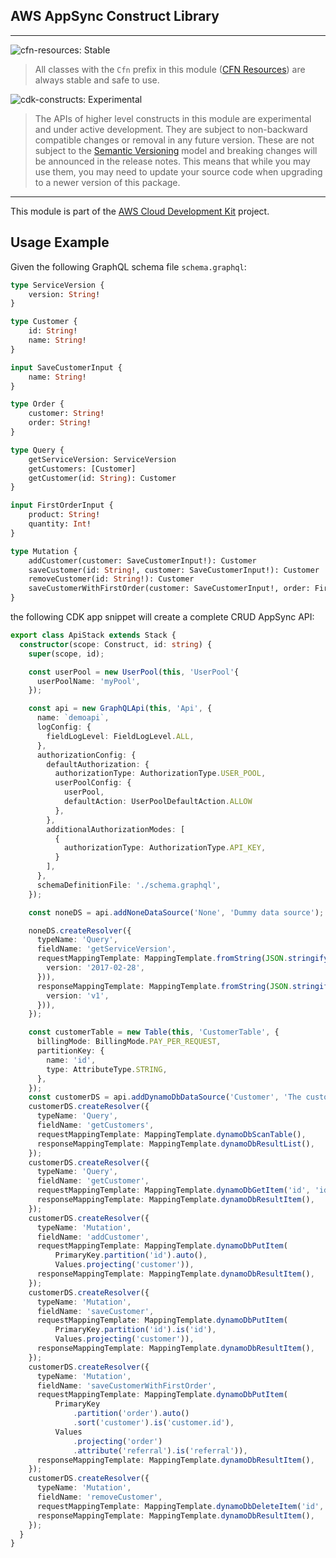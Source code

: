 ## AWS AppSync Construct Library
<!--BEGIN STABILITY BANNER-->
---

![cfn-resources: Stable](https://img.shields.io/badge/cfn--resources-stable-success.svg?style=for-the-badge)

> All classes with the `Cfn` prefix in this module ([CFN Resources](https://docs.aws.amazon.com/cdk/latest/guide/constructs.html#constructs_lib)) are always stable and safe to use.

![cdk-constructs: Experimental](https://img.shields.io/badge/cdk--constructs-experimental-important.svg?style=for-the-badge)

> The APIs of higher level constructs in this module are experimental and under active development. They are subject to non-backward compatible changes or removal in any future version. These are not subject to the [Semantic Versioning](https://semver.org/) model and breaking changes will be announced in the release notes. This means that while you may use them, you may need to update your source code when upgrading to a newer version of this package.

---
<!--END STABILITY BANNER-->

This module is part of the [AWS Cloud Development Kit](https://github.com/aws/aws-cdk) project.

## Usage Example

Given the following GraphQL schema file `schema.graphql`:

```graphql
type ServiceVersion {
    version: String!
}

type Customer {
    id: String!
    name: String!
}

input SaveCustomerInput {
    name: String!
}

type Order {
    customer: String!
    order: String!
}

type Query {
    getServiceVersion: ServiceVersion
    getCustomers: [Customer]
    getCustomer(id: String): Customer
}

input FirstOrderInput {
    product: String!
    quantity: Int!
}

type Mutation {
    addCustomer(customer: SaveCustomerInput!): Customer
    saveCustomer(id: String!, customer: SaveCustomerInput!): Customer
    removeCustomer(id: String!): Customer
    saveCustomerWithFirstOrder(customer: SaveCustomerInput!, order: FirstOrderInput!, referral: String): Order
}
```

the following CDK app snippet will create a complete CRUD AppSync API:

```ts
export class ApiStack extends Stack {
  constructor(scope: Construct, id: string) {
    super(scope, id);

    const userPool = new UserPool(this, 'UserPool'{
      userPoolName: 'myPool',
    });

    const api = new GraphQLApi(this, 'Api', {
      name: `demoapi`,
      logConfig: {
        fieldLogLevel: FieldLogLevel.ALL,
      },
      authorizationConfig: {
        defaultAuthorization: {
          authorizationType: AuthorizationType.USER_POOL,
          userPoolConfig: {
            userPool,
            defaultAction: UserPoolDefaultAction.ALLOW
          },
        },
        additionalAuthorizationModes: [
          {
            authorizationType: AuthorizationType.API_KEY,
          }
        ],
      },
      schemaDefinitionFile: './schema.graphql',
    });

    const noneDS = api.addNoneDataSource('None', 'Dummy data source');

    noneDS.createResolver({
      typeName: 'Query',
      fieldName: 'getServiceVersion',
      requestMappingTemplate: MappingTemplate.fromString(JSON.stringify({
        version: '2017-02-28',
      })),
      responseMappingTemplate: MappingTemplate.fromString(JSON.stringify({
        version: 'v1',
      })),
    });

    const customerTable = new Table(this, 'CustomerTable', {
      billingMode: BillingMode.PAY_PER_REQUEST,
      partitionKey: {
        name: 'id',
        type: AttributeType.STRING,
      },
    });
    const customerDS = api.addDynamoDbDataSource('Customer', 'The customer data source', customerTable);
    customerDS.createResolver({
      typeName: 'Query',
      fieldName: 'getCustomers',
      requestMappingTemplate: MappingTemplate.dynamoDbScanTable(),
      responseMappingTemplate: MappingTemplate.dynamoDbResultList(),
    });
    customerDS.createResolver({
      typeName: 'Query',
      fieldName: 'getCustomer',
      requestMappingTemplate: MappingTemplate.dynamoDbGetItem('id', 'id'),
      responseMappingTemplate: MappingTemplate.dynamoDbResultItem(),
    });
    customerDS.createResolver({
      typeName: 'Mutation',
      fieldName: 'addCustomer',
      requestMappingTemplate: MappingTemplate.dynamoDbPutItem(
          PrimaryKey.partition('id').auto(),
          Values.projecting('customer')),
      responseMappingTemplate: MappingTemplate.dynamoDbResultItem(),
    });
    customerDS.createResolver({
      typeName: 'Mutation',
      fieldName: 'saveCustomer',
      requestMappingTemplate: MappingTemplate.dynamoDbPutItem(
          PrimaryKey.partition('id').is('id'),
          Values.projecting('customer')),
      responseMappingTemplate: MappingTemplate.dynamoDbResultItem(),
    });
    customerDS.createResolver({
      typeName: 'Mutation',
      fieldName: 'saveCustomerWithFirstOrder',
      requestMappingTemplate: MappingTemplate.dynamoDbPutItem(
          PrimaryKey
              .partition('order').auto()
              .sort('customer').is('customer.id'),
          Values
              .projecting('order')
              .attribute('referral').is('referral')),
      responseMappingTemplate: MappingTemplate.dynamoDbResultItem(),
    });
    customerDS.createResolver({
      typeName: 'Mutation',
      fieldName: 'removeCustomer',
      requestMappingTemplate: MappingTemplate.dynamoDbDeleteItem('id', 'id'),
      responseMappingTemplate: MappingTemplate.dynamoDbResultItem(),
    });
  }
}
```